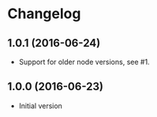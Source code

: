# Changelog

## 1.0.1 (2016-06-24)

* Support for older node versions, see #1.

## 1.0.0 (2016-06-23)

* Initial version
